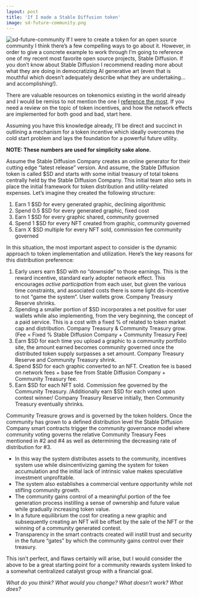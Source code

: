 ```yaml
---
layout: post
title: 'If I made a Stable Diffusion token'
image: sd-future-community.png
---
```


![sd-future-community]({{site.url}}/assets/img/sd-future-community.png)
If I were to create a token for an open source community I think there’s a few compelling ways to go about it.  However, in order to give a concrete example to work through I’m going to reference one of my recent most favorite open source projects, Stable Diffusion. If you don’t know about Stable Diffusion I recommend reading more about what they are doing in democratizing AI generative art (even that is mouthful which doesn’t adequately describe what they are undertaking…and accomplishing!). 

There are valuable resources on tokenomics existing in the world already and I would be remiss to not mention the one I [reference the most](https://breadcrumb.vc/bootstrapping-web3-networks-the-limitations-of-token-incentives-4b57fa54486c).  If you need a review on the topic of token incentives, and how the network effects are implemented for both good and bad, start here. 

Assuming you have this knowledge already, I’ll be direct and succinct in outlining a mechanism for a token incentive which ideally overcomes the cold start problem and lays the foundation for a powerful future utility. 

**NOTE: These numbers are used for simplicity sake alone.**

Assume the Stable Diffusion Company creates an online generator for their cutting edge “latest release” version. And assume, the Stable Diffusion token is called $SD and starts with some initial treasury of total tokens centrally held by the Stable Diffusion Company. This initial team also sets in place the initial framework for token distribution and utility-related expenses. Let’s imagine they created the following structure: 

1. Earn 1 $SD for every generated graphic, declining algorithmic
2. Spend 0.5 $SD for every generated graphic, fixed cost
3. Earn 1 $SD for every graphic shared, community governed
4. Spend 1 $SD for every NFT created from graphic, community governed
5. Earn X $SD multiple for every NFT sold, commission fee community governed

In this situation, the most important aspect to consider is the dynamic approach to token implementation and utilization.  Here’s the key reasons for this distribution preference:

1. Early users earn $SD with no “downside” to those earnings. This is the reward incentive, standard early adopter network effect. This encourages *active participation* from each user, but given the various time constraints, and associated costs there is some light dis-incentive to not “game the system”.  User wallets grow. Company Treasury Reserve shrinks.
2. Spending a smaller portion of $SD incorporates a net positive for user wallets while also implementing, from the very beginning, the concept of a paid service. This is a cost with a fixed % of related to token market cap and distribution.  Company Treasury & Community Treasury grow.
(Fee = Fixed % Stable Diffusion Company + Community Treasury Fee)
3. Earn $SD for each time you upload a graphic to a community portfolio site, the amount earned becomes community governed once the distributed token supply surpasses a set amount.  Company Treasury Reserve and Community Treasury shrink.
4. Spend $SD for each graphic converted to an NFT. Creation fee is based on network fees + base fee from Stable Diffusion Company + Community Treasury fee. 
5. Earn $SD for each NFT sold. Commission fee governed by the Community Treasury. /Additionally earn $SD for each voted upon contest winner/ Company Treasury Reserve initially, then Community Treasury eventually shrinks. 

Community Treasure grows and is governed by the token holders. Once the community has grown to a defined distribution level the Stable Diffusion Company smart contracts trigger the community governance model where community voting governs the relative Community Treasury Fees mentioned in #2 and #4 as well as determining the decreasing rate of distribution for #3. 

- In this way the system distributes assets to the community, incentives system use while disincentivizing gaming the system for token accumulation and the initial lack of intrinsic value makes speculative investment unprofitable. 
- The system also establishes a commercial venture opportunity while not stifling community growth. 
- The community gains control of a meaningful portion of the fee generation process instilling a sense of ownership and future value while gradually increasing token value. 
- In a future equilibrium the cost for creating a new graphic and subsequently creating an NFT will be offset by the sale of the NFT or the winning of a community generated contest.  
- Transparency in the smart contracts created will instill trust and security in the future “gates” by which the community gains control over their treasury. 

This isn’t perfect, and flaws certainly will arise, but I would consider the above to be a great starting point for a community rewards system linked to a somewhat centralized catalyst group with a financial goal. 

*What do you think? What would you change? What doesn’t work? What does?*